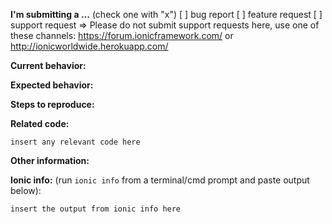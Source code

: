 **I'm submitting a ...**  (check one with "x")
[ ] bug report
[ ] feature request
[ ] support request => Please do not submit support requests here, use one of these channels: https://forum.ionicframework.com/ or http://ionicworldwide.herokuapp.com/

**Current behavior:**
<!-- Describe how the bug manifests. -->

**Expected behavior:**
<!-- Describe what the behavior would be without the bug. -->

**Steps to reproduce:**
<!-- If you are able to illustrate the bug or feature request with an example, please provide steps to reproduce and if possible a demo using one of the following templates:


For Ionic issues - http://plnkr.co/edit/z0DzVL?p=preview
-->

**Related code:**

```
insert any relevant code here
```

**Other information:**
<!-- List any other information that is relevant to your issue. Stack traces, related issues, suggestions on how to fix, Stack Overflow links, forum links, etc. -->

**Ionic info:** (run `ionic info` from a terminal/cmd prompt and paste output below):

```
insert the output from ionic info here
```
